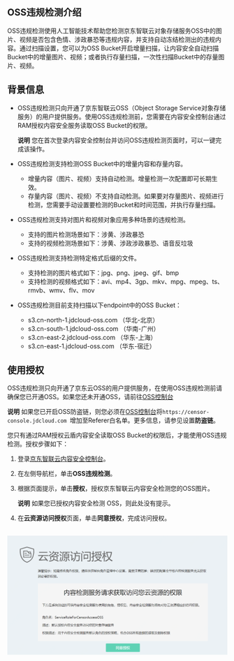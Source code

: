 ## OSS违规检测介绍

OSS违规检测使用人工智能技术帮助您检测京东智联云对象存储服务OSS中的图片、视频是否包含色情、涉政暴恐等违规内容，并支持自动冻结检测出的违规内容。通过扫描设置，您可以为OSS Bucket开启增量扫描，让内容安全自动扫描Bucket中的增量图片、视频；或者执行存量扫描，一次性扫描Bucket中的存量图片、视频。

## 背景信息

- OSS违规检测只向开通了京东智联云OSS（Object Storage Service对象存储服务）的用户提供服务。使用OSS违规检测前，您需要在内容安全控制台通过RAM授权内容安全服务读取OSS Bucket的权限。

  **说明** 您在首次登录内容安全控制台并访问OSS违规检测页面时，可以一键完成该操作。

- OSS违规检测支持检测OSS Bucket中的增量内容和存量内容。

  - 增量内容（图片、视频）支持自动检测。增量检测一次配置即可长期生效。
  - 存量内容（图片、视频）不支持自动检测。如果要对存量图片、视频进行检测，您需要手动设置要检测的Bucket和时间范围，并执行存量扫描。

- OSS违规检测支持对图片和视频对象应用多种场景的违规检测。

  - 支持的图片检测场景如下：涉黄、涉政暴恐
  - 支持的视频检测场景如下：涉黄、涉政涉政暴恐、语音反垃圾

- OSS违规检测支持检测特定格式后缀的文件。

  - 支持检测的图片格式如下：jpg、png、jpeg、gif、bmp
  - 支持检测的视频格式如下：avi、mp4、3gp、mkv、mpg、mpeg、ts、rmvb、wmv、flv、mov

- OSS违规检测目前支持扫描以下endpoint中的OSS Bucket：

  -  s3.cn-north-1.jdcloud-oss.com （华北-北京）
  -  s3.cn-south-1.jdcloud-oss.com （华南-广州）
  -  s3.cn-east-2.jdcloud-oss.com （华东-上海）
  -  s3.cn-east-1.jdcloud-oss.com （华东-宿迁）

## 使用授权

OSS违规检测只向开通了京东云OSS的用户提供服务，在使用OSS违规检测前请确保您已开通OSS。如果您还未开通OSS，请前往[OSS控制台](https://oss-console.jdcloud.com)

**说明** 如果您已开启OSS防盗链，则您必须在[OSS控制台](https://oss-console.jdcloud.com)将`https://censor-console.jdcloud.com `增加至Referer白名单。更多信息，请参见设置**防盗链**。

您只有通过RAM授权云盾内容安全读取OSS Bucket的权限后，才能使用OSS违规检测。授权步骤如下：

1. 登录[京东智联云内容安全控制台](https://censor-console.jdcloud.com/overview)。

2. 在左侧导航栏，单击**OSS违规检测**。

3. 根据页面提示，单击**授权**，授权京东智联云内容安全检测您的OSS图片。

   **说明** 如果您已授权内容安全检测 OSS，则此处没有提示。

4. 在**云资源访问授权**页面，单击**同意授权**，完成访问授权。


​		![image](../../../../../image/Content-Moderation/Operation-Guide/OSS-Violate-Detection/OSS-Authorization.PNG)